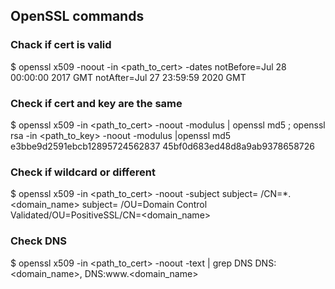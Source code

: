 ## OpenSSL commands

### Chack if cert is valid
$ openssl x509 -noout -in <path_to_cert> -dates
notBefore=Jul 28 00:00:00 2017 GMT
notAfter=Jul 27 23:59:59 2020 GMT

### Check if cert and key are the same
$ openssl x509 -in <path_to_cert> -noout -modulus | openssl md5 ; openssl rsa -in <path_to_key> -noout -modulus |openssl md5
e3bbe9d2591ebcb12895724562837
45bf0d683ed48d8a9ab9378658726

### Check if wildcard or different
$ openssl x509 -in <path_to_cert> -noout -subject
subject= /CN=*.<domain_name>
subject= /OU=Domain Control Validated/OU=PositiveSSL/CN=<domain_name>

### Check DNS
$ openssl x509 -in <path_to_cert> -noout -text | grep DNS
                DNS:<domain_name>, DNS:www.<domain_name>


